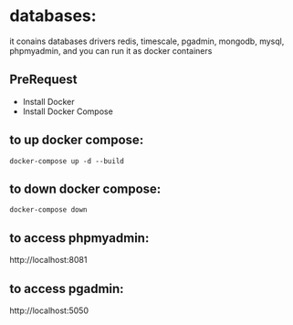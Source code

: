 # databases:
it conains databases drivers redis, timescale, pgadmin, mongodb, mysql, phpmyadmin, and you can run it as docker containers
## PreRequest
-   Install Docker
-   Install Docker Compose
## to up docker compose:

```
docker-compose up -d --build
```
## to down docker compose:
```
docker-compose down
```
## to access phpmyadmin:
http://localhost:8081

## to access pgadmin:
http://localhost:5050

